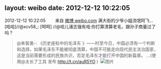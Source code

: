 layout: weibo
date: 2012-12-12 10:22:05
---
2012-12-12 10:22:05  &nbsp;&nbsp;&nbsp;&nbsp;&nbsp;&nbsp; 来自 <a href="http://weibo.com/" rel="nofollow">微博 weibo.com</a>
满大街的少爷小姐流氓阿飞... [哈哈]//@xcv58_: [呵呵] //@哈儿浦志强有戏:你打算清算老毛，跟孙子商量过了吗？
>  @朱智勇-: 《历史座标中的毛泽东 》——时至今日，中国必须有一个判断和选择，如果毛泽东不能被彻底清算，中国不可能走向现代民主法治国家，这是当前需要形成的民族共识，否定毛泽东才能打开中国的新篇章。 ...(使用@太长了工具 发布 http://t.cn/auR5YO ) ​​​
>  ![图片](https://ww1.sinaimg.cn/large/485f83dejw1dzq9yeqnomj.jpg)
